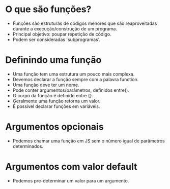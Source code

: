 # O que são funções?

- Funções são estruturas de códigos menores que são reaproveitadas durante a execução/construção de um programa.
- Principal objetivo: poupar repetição de código.
- Podem ser consideradas 'subprogramas'.

# Definindo uma função

- Uma função tem uma estrutura um pouco mais complexa.
- Devemos declarar a função sempre com a palavra function.
- Uma função deve ter um nome.
- Pode conter argumentos/parâmetros, definidos entre().
- O corpo da função é definido entre {}.
- Geralmente uma função retorna um valor.
- É possível declarar funções em variáveis.

# Argumentos opcionais

- Podemos chamar uma função em JS sem o número igual de parâmetros determinados.

# Argumentos com valor default

- Podemos pre-determinar um valor para um argumento.